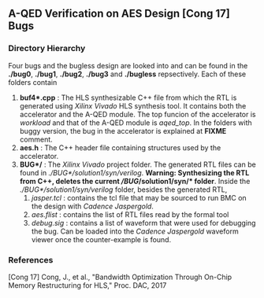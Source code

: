 ## A-QED Verification on AES Design [Cong 17] Bugs 

### Directory Hierarchy

Four bugs and the bugless design are looked into and can be found in the **./bug0**, **./bug1**, **./bug2**, **./bug3** and **./bugless** repsectively. Each of these folders contain  

1. __buf4*.cpp__ : The HLS synthesizable C++ file from which the RTL is generated using *Xilinx Vivado* HLS synthesis tool. It contains both the accelerator and the A-QED module. The top funcion of the accelerator is *workload* and that of the A-QED module is *aqed_top*. In the folders with buggy version, the bug in the accelerator is explained at **FIXME** comment.  
2. __aes.h__ : The C++ header file containing structures used by the accelerator.  
3. __BUG*/__ : The *Xilinx Vivado* project folder. The generated RTL files can be found in _./BUG*/solution1/syn/verilog_. __Warning: Synthesizing the RTL from C++, deletes the current */BUG*/solution1/syn/* folder__. Inside the _./BUG*/solution1/syn/verilog_ folder, besides the generated RTL,   
   1. _jasper.tcl_ : contains the tcl file that may be sourced to run BMC on the design with _Cadence Jaspergold_. 
   2. _aes.flist_ : contains the list of RTL files read by the formal tool
   3. _debug.sig_ : contains a list of waveform that were used for debugging the bug. Can be loaded into the _Cadence Jaspergold_ waveform viewer once the counter-example is found.
 
   	


### References
[Cong 17] Cong, J., et al., "Bandwidth Optimization Through On-Chip Memory Restructuring for HLS," Proc. DAC, 2017


